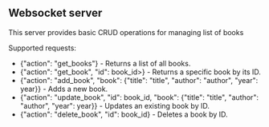 ## Websocket server

This server provides basic CRUD operations for managing list of books

Supported requests:

- {"action": "get_books"} - Returns a list of all books.
- {"action": "get_book", "id": book_id>} - Returns a specific book by its ID.
- {"action": "add_book", "book": {"title": "title", "author": "author", "year": year}} - Adds a new book.
- {"action": "update_book", "id": book_id, "book": {"title": "title", "author": "author", "year": year}} - Updates an existing book by ID.
- {"action": "delete_book", "id": book_id} - Deletes a book by ID.
